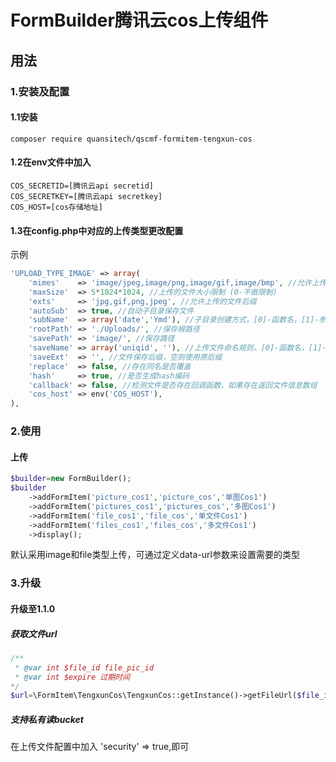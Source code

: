 # FormBuilder腾讯云cos上传组件

## 用法
### 1.安装及配置
#### 1.1安装
```shell script
composer require quansitech/qscmf-formitem-tengxun-cos
```
#### 1.2在env文件中加入
```dotenv
COS_SECRETID=[腾讯云api secretid]
COS_SECRETKEY=[腾讯云api secretkey]
COS_HOST=[cos存储地址]
```

#### 1.3在config.php中对应的上传类型更改配置
示例
```php
'UPLOAD_TYPE_IMAGE' => array(
    'mimes'    => 'image/jpeg,image/png,image/gif,image/bmp', //允许上传的文件MiMe类型
    'maxSize'  => 5*1024*1024, //上传的文件大小限制 (0-不做限制)
    'exts'     => 'jpg,gif,png,jpeg', //允许上传的文件后缀
    'autoSub'  => true, //自动子目录保存文件
    'subName'  => array('date','Ymd'), //子目录创建方式，[0]-函数名，[1]-参数，多个参数使用数组
    'rootPath' => './Uploads/', //保存根路径
    'savePath' => 'image/', //保存路径
    'saveName' => array('uniqid', ''), //上传文件命名规则，[0]-函数名，[1]-参数，多个参数使用数组
    'saveExt'  => '', //文件保存后缀，空则使用原后缀
    'replace'  => false, //存在同名是否覆盖
    'hash'     => true, //是否生成hash编码
    'callback' => false, //检测文件是否存在回调函数，如果存在返回文件信息数组
    'cos_host' => env('COS_HOST'),
),
```

### 2.使用

#### 上传
```php
$builder=new FormBuilder();
$builder
    ->addFormItem('picture_cos1','picture_cos','单图Cos1')
    ->addFormItem('pictures_cos1','pictures_cos','多图Cos1')
    ->addFormItem('file_cos1','file_cos','单文件Cos1')
    ->addFormItem('files_cos1','files_cos','多文件Cos1')
    ->display();
```
默认采用image和file类型上传，可通过定义data-url参数来设置需要的类型

### 3.升级
#### 升级至1.1.0
##### 获取文件url
```php
/** 
 * @var int $file_id file_pic_id
 * @var int $expire 过期时间 
*/
$url=\FormItem\TengxunCos\TengxunCos::getInstance()->getFileUrl($file_id,$expire);
```

##### 支持私有读bucket
在上传文件配置中加入 'security' => true,即可
